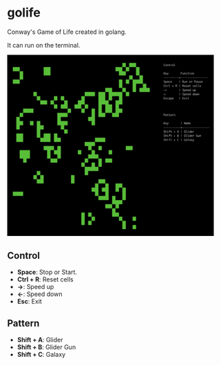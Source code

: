 # golife

Conway's Game of Life created in golang.

It can run on the terminal.

<img src="./demo.png" width="480px">

## Control

* **Space**: Stop or Start.
* **Ctrl + R**: Reset cells
* **->**: Speed up
* **<-**: Speed down
* **Esc**: Exit

## Pattern

* **Shift + A**: Glider
* **Shift + B**: Glider Gun
* **Shift + C**: Galaxy
